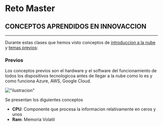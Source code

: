 # Reto Master
## CONCEPTOS APRENDIDOS EN INNOVACCION
---
Durante estas clases que hemos visto conceptos de [introduccion a la nube]() y [temas previos]():


### Previos
Los conceptos previos son el hardware y el software del funcionamiento de todos los dispositivos tecnologicoa antes de llegar a la nube como lo es y como funciona Azure, AWS, Google Cloud.

!["ilustracion"](/Users/brayandiegogarcia/Workspace/git-images/0.jpg "Comparativa")

Se presentan los diguientes conceptos

* **CPU**: Componente que procesa la informacion relativamente en ceros y unos
* **Ram**: Memoria Volatil 
